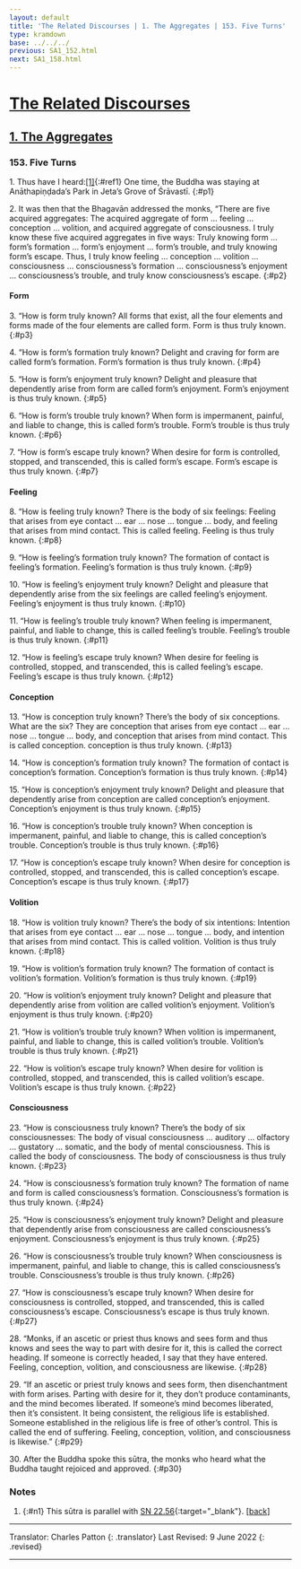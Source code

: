 ```yaml
---
layout: default
title: 'The Related Discourses | 1. The Aggregates | 153. Five Turns'
type: kramdown
base: ../../../
previous: SA1_152.html
next: SA1_158.html
---
```


# [The Related Discourses](../index.html)
## [1. The Aggregates](index.html)
### 153. Five Turns

1\. Thus have I heard:[\[1\]](#n1){:#ref1} One time, the Buddha was staying at Anāthapiṇḍada’s Park in Jeta’s Grove of Śrāvastī.
{:#p1}

2\. It was then that the Bhagavān addressed the monks, “There are five acquired aggregates: The acquired aggregate of form … feeling … conception … volition, and acquired aggregate of consciousness. I truly know these five acquired aggregates in five ways: Truly knowing form … form’s formation … form’s enjoyment … form’s trouble, and truly knowing form’s escape. Thus, I truly know feeling … conception … volition … consciousness … consciousness’s formation … consciousness’s enjoyment … consciousness’s trouble, and truly know consciousness’s escape.
{:#p2}

#### Form

3\. “How is form truly known? All forms that exist, all the four elements and forms made of the four elements are called form. Form is thus truly known.
{:#p3}

4\. “How is form’s formation truly known? Delight and craving for form are called form’s formation. Form’s formation is thus truly known.
{:#p4}

5\. “How is form’s enjoyment truly known? Delight and pleasure that dependently arise from form are called form’s enjoyment. Form’s enjoyment is thus truly known.
{:#p5}

6\. “How is form’s trouble truly known? When form is impermanent, painful, and liable to change, this is called form’s trouble. Form’s trouble is thus truly known.
{:#p6}

7\. “How is form’s escape truly known? When desire for form is controlled, stopped, and transcended, this is called form’s escape. Form’s escape is thus truly known.
{:#p7}

#### Feeling

8\. “How is feeling truly known? There is the body of six feelings: Feeling that arises from eye contact … ear … nose … tongue … body, and feeling that arises from mind contact. This is called feeling. Feeling is thus truly known.
{:#p8}

9\. “How is feeling’s formation truly known? The formation of contact is feeling’s formation. Feeling’s formation is thus truly known.
{:#p9}

10\. “How is feeling’s enjoyment truly known? Delight and pleasure that dependently arise from the six feelings are called feeling’s enjoyment. Feeling’s enjoyment is thus truly known.
{:#p10}

11\. “How is feeling’s trouble truly known? When feeling is impermanent, painful, and liable to change, this is called feeling’s trouble. Feeling’s trouble is thus truly known.
{:#p11}

12\. “How is feeling’s escape truly known? When desire for feeling is controlled, stopped, and transcended, this is called feeling’s escape. Feeling’s escape is thus truly known.
{:#p12}

#### Conception

13\. “How is conception truly known? There’s the body of six conceptions. What are the six? They are conception that arises from eye contact … ear … nose … tongue … body, and conception that arises from mind contact. This is called conception. conception is thus truly known.
{:#p13}

14\. “How is conception’s formation truly known? The formation of contact is conception’s formation. Conception’s formation is thus truly known.
{:#p14}

15\. “How is conception’s enjoyment truly known? Delight and pleasure that dependently arise from conception are called conception’s enjoyment. Conception’s enjoyment is thus truly known.
{:#p15}

16\. “How is conception’s trouble truly known? When conception is impermanent, painful, and liable to change, this is called conception’s trouble. Conception’s trouble is thus truly known.
{:#p16}

17\. “How is conception’s escape truly known? When desire for conception is controlled, stopped, and transcended, this is called conception’s escape. Conception’s escape is thus truly known.
{:#p17}

#### Volition

18\. “How is volition truly known? There’s the body of six intentions: Intention that arises from eye contact … ear … nose … tongue … body, and intention that arises from mind contact. This is called volition. Volition is thus truly known.
{:#p18}

19\. “How is volition’s formation truly known? The formation of contact is volition’s formation. Volition’s formation is thus truly known.
{:#p19}

20\. “How is volition’s enjoyment truly known? Delight and pleasure that dependently arise from volition are called volition’s enjoyment. Volition’s enjoyment is thus truly known.
{:#p20}

21\. “How is volition’s trouble truly known? When volition is impermanent, painful, and liable to change, this is called volition’s trouble. Volition’s trouble is thus truly known.
{:#p21}

22\. “How is volition’s escape truly known? When desire for volition is controlled, stopped, and transcended, this is called volition’s escape. Volition’s escape is thus truly known.
{:#p22}

#### Consciousness

23\. “How is consciousness truly known? There’s the body of six consciousnesses: The body of visual consciousness … auditory … olfactory … gustatory … somatic, and the body of mental consciousness. This is called the body of consciousness. The body of consciousness is thus truly known.
{:#p23}

24\. “How is consciousness’s formation truly known? The formation of name and form is called consciousness’s formation. Consciousness’s formation is thus truly known.
{:#p24}

25\. “How is consciousness’s enjoyment truly known? Delight and pleasure that dependently arise from consciousness are called consciousness’s enjoyment. Consciousness’s enjoyment is thus truly known.
{:#p25}

26\. “How is consciousness’s trouble truly known? When consciousness is impermanent, painful, and liable to change, this is called consciousness’s trouble. Consciousness’s trouble is thus truly known.
{:#p26}

27\. “How is consciousness’s escape truly known? When desire for consciousness is controlled, stopped, and transcended, this is called consciousness’s escape. Consciousness’s escape is thus truly known.
{:#p27}

28\. “Monks, if an ascetic or priest thus knows and sees form and thus knows and sees the way to part with desire for it, this is called the correct heading. If someone is correctly headed, I say that they have entered. Feeling, conception, volition, and consciousness are likewise.
{:#p28}

29\. “If an ascetic or priest truly knows and sees form, then disenchantment with form arises. Parting with desire for it, they don’t produce contaminants, and the mind becomes liberated. If someone’s mind becomes liberated, then it’s consistent. It being consistent, the religious life is established. Someone established in the religious life is free of other’s control. This is called the end of suffering. Feeling, conception, volition, and consciousness is likewise.”
{:#p29}

30\. After the Buddha spoke this sūtra, the monks who heard what the Buddha taught rejoiced and approved.
{:#p30}

### Notes

1. {:#n1} This sūtra is parallel with [SN 22.56](https://suttacentral.net/sn22.56){:target="_blank"}. [\[back\]](#ref1)

---

Translator: Charles Patton
{: .translator}
Last Revised: 9 June 2022
{: .revised}

---